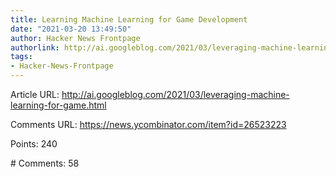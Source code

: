 ```yaml
---
title: Learning Machine Learning for Game Development
date: "2021-03-20 13:49:50"
author: Hacker News Frontpage
authorlink: http://ai.googleblog.com/2021/03/leveraging-machine-learning-for-game.html
tags:
- Hacker-News-Frontpage
---
```


<p>Article URL: <a href="http://ai.googleblog.com/2021/03/leveraging-machine-learning-for-game.html">http://ai.googleblog.com/2021/03/leveraging-machine-learning-for-game.html</a></p>
<p>Comments URL: <a href="https://news.ycombinator.com/item?id=26523223">https://news.ycombinator.com/item?id=26523223</a></p>
<p>Points: 240</p>
<p># Comments: 58</p>
